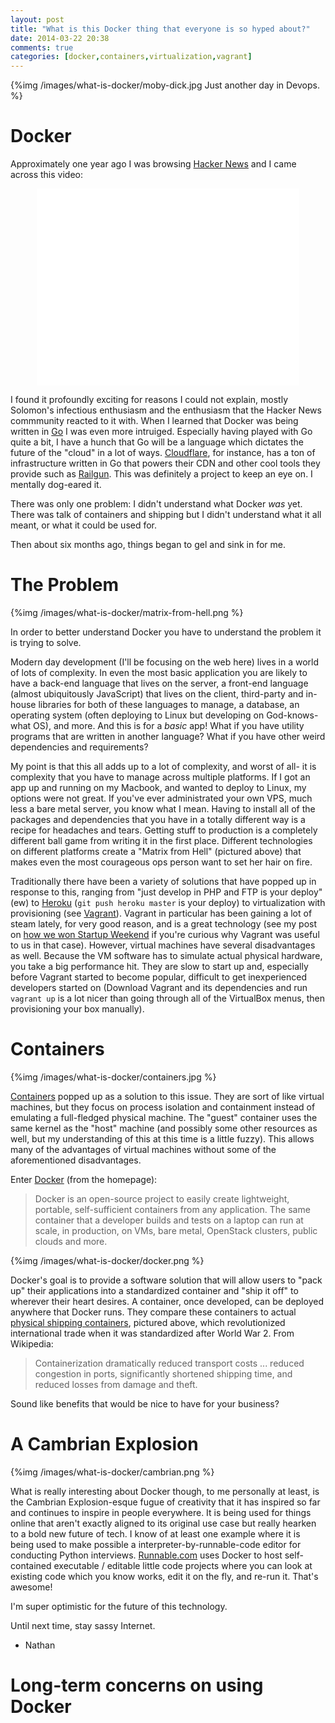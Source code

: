 ```yaml
---
layout: post
title: "What is this Docker thing that everyone is so hyped about?"
date: 2014-03-22 20:38
comments: true
categories: [docker,containers,virtualization,vagrant]
---
```


{%img /images/what-is-docker/moby-dick.jpg Just another day in Devops. %}

# Docker

Approximately one year ago I was browsing [Hacker News](http://news.ycombinator.com) and I came across this video:

<div style="text-align: center;">
<iframe style="width: 420px !important;" width="420" height="315" src="//www.youtube.com/embed/wW9CAH9nSLs" frameborder="0" allowfullscreen></iframe>
</div>

I found it profoundly exciting for reasons I could not explain, mostly Solomon's infectious enthusiasm and the enthusiasm that the Hacker News commmunity reacted to it with.  When I learned that Docker was being written in [Go](http://golang.org) I was even more intruiged.  Especially having played with Go quite a bit, I have a hunch that Go will be a language which dictates the future of the "cloud" in a lot of ways.  [Cloudflare](http://cloudflare.com), for instance, has a ton of infrastructure written in Go that powers their CDN and other cool tools they provide such as [Railgun](https://www.cloudflare.com/railgun).  This was definitely a project to keep an eye on.  I mentally dog-eared it.

There was only one problem:  I didn't understand what Docker *was* yet.  There was talk of containers and shipping but I didn't understand what it all meant, or what it could be used for.

Then about six months ago, things began to gel and sink in for me.

# The Problem

{%img /images/what-is-docker/matrix-from-hell.png %}

In order to better understand Docker you have to understand the problem it is trying to solve.

Modern day development (I'll be focusing on the web here) lives in a world of lots of complexity.  In even the most basic application you are likely to have a back-end language that lives on the server, a front-end language (almost ubiquitously JavaScript) that lives on the client, third-party and in-house libraries for both of these languages to manage, a database, an operating system (often deploying to Linux but developing on God-knows-what OS), and more.  And this is for a *basic* app!  What if you have utility programs that are written in another language?  What if you have other weird dependencies and requirements?

My point is that this all adds up to a lot of complexity, and worst of all- it is complexity that you have to manage across multiple platforms.  If I got an app up and running on my Macbook, and wanted to deploy to Linux, my options were not great.  If you've ever administrated your own VPS, much less a bare metal server, you know what I mean.  Having to install all of the packages and dependencies that you have in a totally different way is a recipe for headaches and tears.  Getting stuff to production is a completely different ball game from writing it in the first place.  Different technologies on different platforms create a "Matrix from Hell" (pictured above) that makes even the most courageous ops person want to set her hair on fire.

Traditionally there have been a variety of solutions that have popped up in response to this, ranging from "just develop in PHP and FTP is your deploy" (ew) to [Heroku](http://heroku.com) (`git push heroku master` is your deploy) to virtualization with provisioning (see [Vagrant](http://vagrantup.com)).  Vagrant in particular has been gaining a lot of steam lately, for very good reason, and is a great technology (see my post on [how we won Startup Weekend](http://nathanleclaire.com/blog/2014/02/10/5-reasons-we-won-startup-weekend/) if you're curious why Vagrant was useful to us in that case).  However, virtual machines have several disadvantages as well.  Because the VM software has to simulate actual physical hardware, you take a big performance hit.  They are slow to start up and, especially before Vagrant started to become popular, difficult to get inexperienced developers started on (Download Vagrant and its dependencies and run `vagrant up` is a lot nicer than going through all of the VirtualBox menus, then provisioning your box manually). 

# Containers

{%img /images/what-is-docker/containers.jpg %}

[Containers](https://linuxcontainers.org/) popped up as a solution to this issue.  They are sort of like virtual machines, but they focus on process isolation and containment instead of emulating a full-fledged physical machine.  The "guest" container uses the same kernel as the "host" machine (and possibly some other resources as well, but my understanding of this at this time is a little fuzzy).  This allows many of the advantages of virtual machines without some of the aforementioned disadvantages.

Enter [Docker](http://docker.io) (from the homepage):

> Docker is an open-source project to easily create lightweight, portable, self-sufficient containers from any application. The same container that a developer builds and tests on a laptop can run at scale, in production, on VMs, bare metal, OpenStack clusters, public clouds and more.

{%img /images/what-is-docker/docker.png %}

Docker's goal is to provide a software solution that will allow users to "pack up" their applications into a standardized container and "ship it off" to wherever their heart desires.  A container, once developed, can be deployed anywhere that Docker runs.  They compare these containers to actual [physical shipping containers](http://en.wikipedia.org/wiki/Containerization), pictured above, which revolutionized international trade when it was standardized after World War 2.  From Wikipedia:

> Containerization dramatically reduced transport costs ... reduced congestion in ports, significantly shortened shipping time, and reduced losses from damage and theft.

Sound like benefits that would be nice to have for your business? 

# A Cambrian Explosion

{%img /images/what-is-docker/cambrian.png %}

What is really interesting about Docker though, to me personally at least, is the Cambrian Explosion-esque fugue of creativity that it has inspired so far and continues to inspire in people everywhere.  It is being used for things online that aren't exactly aligned to its original use case but really hearken to a bold new future of tech.  I know of at least one example where it is being used to make possible a interpreter-by-runnable-code editor for conducting Python interviews.  [Runnable.com](http://www.runnable.com) uses Docker to host self-contained executable / editable little code projects where you can look at existing code which you know works, edit it on the fly, and re-run it.  That's awesome!

I'm super optimistic for the future of this technology.

Until next time, stay sassy Internet.

- Nathan

# Long-term concerns on using Docker

